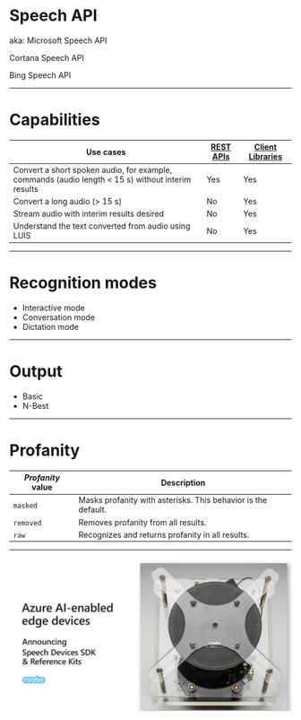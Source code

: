 # Speech API

aka:
  Microsoft Speech API
  
  Cortana Speech API 
  
  Bing Speech API

---
# Capabilities
| Use cases                                                                                          | [REST APIs] | [Client Libraries] |
|----------------------------------------------------------------------------------------------------|-------------|--------------------|
| Convert a short spoken audio, for example, commands (audio length \< 15 s) without interim results | Yes         | Yes                |
| Convert a long audio (\> 15 s)                                                                     | No          | Yes                |
| Stream audio with interim results desired                                                          | No          | Yes                |
| Understand the text converted from audio using LUIS                                                | No          | Yes                |

  [REST APIs]: getstarted/getstartedrest
  [Client Libraries]: getstarted/getstartedclientlibraries  
  
  
---
# Recognition modes
 
   * Interactive mode
   * Conversation mode
   * Dictation mode
   
---
# Output
  * Basic
  * N-Best
  
---
# Profanity
  
| *Profanity* value | Description                                                   |
|-------------------|---------------------------------------------------------------|
| `masked`          | Masks profanity with asterisks. This behavior is the default. |
| `removed`         | Removes profanity from all results.                           |
| `raw`             | Recognizes and returns profanity in all results.              |


---

![AI On Edge](https://github.com/Microshak/MicroNotes/blob/master/Images/Screenshot%20from%202018-05-07%2011-04-47.png?raw=true)


